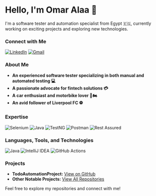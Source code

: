# Hello, I'm Omar Alaa 👋

I'm a software tester and automation specialist from Egypt 🇪🇬, currently working on exciting projects and exploring new technologies.

### Connect with Me
[![LinkedIn](https://img.shields.io/badge/linkedin-0077B5?style=for-the-badge&logo=linkedin&link=https://www.linkedin.com/in/omar97alaa/)](https://www.linkedin.com/in/omar97alaa/)
[![Gmail](https://img.shields.io/badge/gmail-EA4335?style=for-the-badge&logo=gmail&link=mailto:omar97alaa.qa@gmail.com)](mailto:omar97alaa.qa@gmail.com)

### About Me
- **An experienced software tester specializing in both manual and automated testing 💻**
- **A passionate advocate for fintech solutions 💳**
- **A car enthusiast and motorbike lover 🚗🏍️**
- **An avid follower of Liverpool FC ⚽**

### Expertise
![Selenium](https://img.shields.io/badge/Selenium-00AA01?style=for-the-badge&logo=selenium&logoColor=ffffff)
![Java](https://img.shields.io/badge/Java-007396?style=for-the-badge&logo=java&logoColor=ffffff)
![TestNG](https://img.shields.io/badge/TestNG-000000?style=for-the-badge&logo=testng&logoColor=ffffff)
![Postman](https://img.shields.io/badge/Postman-FF6C37?style=for-the-badge&logo=postman&logoColor=ffffff)
![Rest Assured](https://img.shields.io/badge/Rest%20Assured-0047AB?style=for-the-badge&logo=rest-assured&logoColor=ffffff)

### Languages, Tools, and Technologies
![Java](https://img.shields.io/badge/Java-007396?style=for-the-badge&logo=java&logoColor=ffffff)
![IntelliJ IDEA](https://img.shields.io/badge/IntelliJ%20IDEA-000000?style=for-the-badge&logo=intellijidea&logoColor=ffffff)
![GitHub Actions](https://img.shields.io/badge/GitHub%20Actions-2088FF?style=for-the-badge&logo=githubactions&logoColor=ffffff)

### Projects
- **TodoAutomationProject:** [View on GitHub](https://github.com/OmarAlaa404/TodoAutomationProject)
- **Other Notable Projects:** [View All Repositories](https://github.com/OmarAlaa404)

Feel free to explore my repositories and connect with me!
